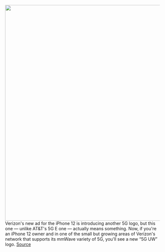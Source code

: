 <img src='https://cdn.vox-cdn.com/thumbor/9IZzPRvA-Cv3FVAQcwJdaWjlLNM=/0x0:1120x468/1200x800/filters:focal(471x145:649x323)/cdn.vox-cdn.com/uploads/chorus_image/image/67632488/Screen_Shot_2020_10_14_at_3.23.07_PM.0.png' width='700px' /><br/>
Verizon's new ad for the iPhone 12 is introducing another 5G logo, but this one — unlike AT&T's 5G E one — actually means something. Now, if you're an iPhone 12 owner and in one of the small but growing areas of Verizon's network that supports its mmWave variety of 5G, you'll see a new “5G UW” logo.
<a href='https://www.theverge.com/2020/10/14/21516518/apple-iphone-12-5g-uw-verizon-mmwave-logo-reveal-ad-chris-rock'> Source <a/>
